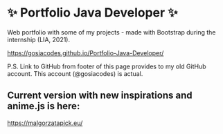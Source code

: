 # :sparkles: Portfolio Java Developer :sparkles:
Web portfolio with some of my projects - made with Bootstrap during the internship (LIA, 2021). 

https://gosiacodes.github.io/Portfolio-Java-Developer/

P.S. Link to GitHub from footer of this page provides to my old GitHub account. This account (@gosiacodes) is actual.

## Current version with new inspirations and anime.js is here: 

https://malgorzatapick.eu/
